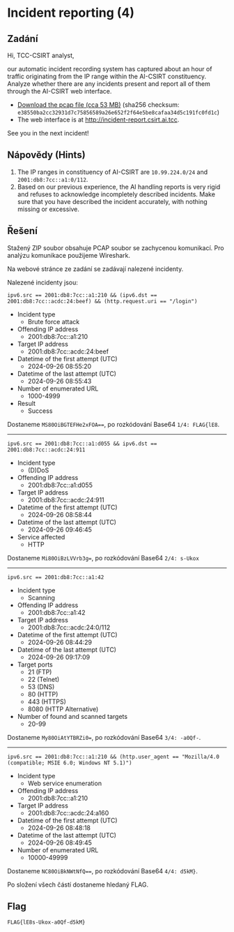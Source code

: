 # Incident reporting (4)

## Zadání

Hi, TCC-CSIRT analyst,

our automatic incident recording system has captured about an hour of traffic originating from the IP range within the AI-CSIRT constituency. Analyze whether there are any incidents present and report all of them through the AI-CSIRT web interface.

* [Download the pcap file (cca 53 MB)](incident_reporting.zip) (sha256 checksum: `e38550ba2cc32931d7c75856589a26e652f2f64e5be8cafaa34d5c191fc0fd1c`)
* The web interface is at <http://incident-report.csirt.ai.tcc>.

See you in the next incident!

## Nápovědy (Hints)

1. The IP ranges in constituency of AI-CSIRT are `10.99.224.0/24` and `2001:db8:7cc::a1:0/112`.
1. Based on our previous experience, the AI handling reports is very rigid and refuses to acknowledge incompletely described incidents. Make sure that you have described the incident accurately, with nothing missing or excessive.

## Řešení

Stažený ZIP soubor obsahuje PCAP soubor se zachycenou komunikací. Pro analýzu komunikace použijeme Wireshark.

Na webové stránce ze zadání se zadávají nalezené incidenty.

Nalezené incidenty jsou:

`ipv6.src == 2001:db8:7cc::a1:210 && (ipv6.dst == 2001:db8:7cc::acdc:24:beef) && (http.request.uri == "/login")`

* Incident type
  * Brute force attack
* Offending IP address
  * 2001:db8:7cc::a1:210
* Target IP address
  * 2001:db8:7cc::acdc:24:beef
* Datetime of the first attempt (UTC)
  * 2024-09-26 08:55:20
* Datetime of the last attempt (UTC)
  * 2024-09-26 08:55:43
* Number of enumerated URL
  * 1000-4999
* Result
  * Success

Dostaneme `MS80OiBGTEFHe2xFOA==`, po rozkódování Base64 `1/4: FLAG{lE8`.

---

`ipv6.src == 2001:db8:7cc::a1:d055 && ipv6.dst == 2001:db8:7cc::acdc:24:911`

* Incident type
  * (D)DoS
* Offending IP address
  * 2001:db8:7cc::a1:d055
* Target IP address
  * 2001:db8:7cc::acdc:24:911
* Datetime of the first attempt (UTC)
  * 2024-09-26 08:58:44
* Datetime of the last attempt (UTC)
  * 2024-09-26 09:46:45
* Service affected
  * HTTP

Dostaneme `Mi80OiBzLVVrb3g=`, po rozkódování Base64 `2/4: s-Ukox`

---

`ipv6.src == 2001:db8:7cc::a1:42`

* Incident type
  * Scanning
* Offending IP address
  * 2001:db8:7cc::a1:42
* Target IP address
  * 2001:db8:7cc::acdc:24:0/112
* Datetime of the first attempt (UTC)
  * 2024-09-26 08:44:29
* Datetime of the last attempt (UTC)
  * 2024-09-26 09:17:09
* Target ports
  * 21 (FTP)
  * 22 (Telnet)
  * 53 (DNS)
  * 80 (HTTP)
  * 443 (HTTPS)
  * 8080 (HTTP Alternative)
* Number of found and scanned targets
  * 20-99

Dostaneme `My80OiAtYTBRZi0=`, po rozkódování Base64 `3/4: -a0Qf-`.

---

`ipv6.src == 2001:db8:7cc::a1:210 && (http.user_agent == "Mozilla/4.0 (compatible; MSIE 6.0; Windows NT 5.1)")`

* Incident type
  * Web service enumeration
* Offending IP address
  * 2001:db8:7cc::a1:210
* Target IP address
  * 2001:db8:7cc::acdc:24:a160
* Datetime of the first attempt (UTC)
  * 2024-09-26 08:48:18
* Datetime of the last attempt (UTC)
  * 2024-09-26 08:49:45
* Number of enumerated URL
  * 10000-49999

Dostaneme `NC80OiBkNWtNfQ==`, po rozkódování Base64 `4/4: d5kM}`.

Po složení všech částí dostaneme hledaný FLAG.

## Flag

`FLAG{lE8s-Ukox-a0Qf-d5kM}`
